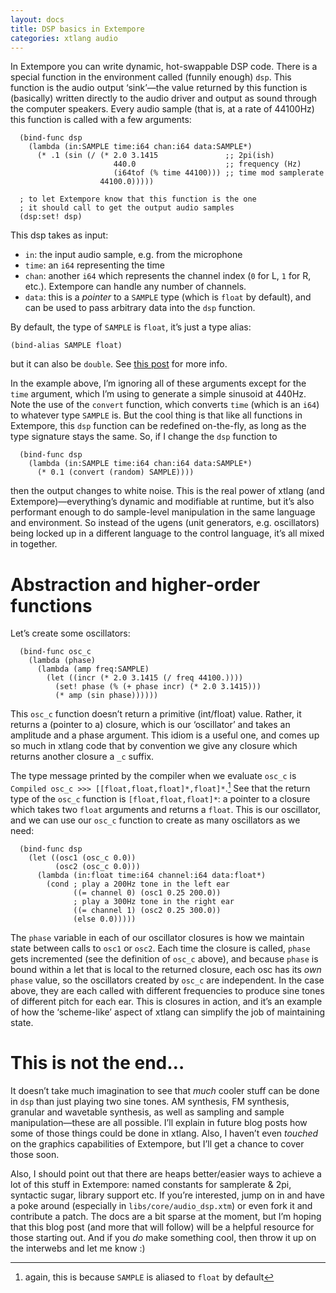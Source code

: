 ```yaml
---
layout: docs
title: DSP basics in Extempore
categories: xtlang audio
---
```


In Extempore you can write dynamic, hot-swappable DSP code. There is a
special function in the environment called (funnily enough) `dsp`. This
function is the audio output ‘sink’—the value returned by this function
is (basically) written directly to the audio driver and output as sound
through the computer speakers. Every audio sample (that is, at a rate of
44100Hz) this function is called with a few arguments:

``` {.extempore}
  (bind-func dsp
    (lambda (in:SAMPLE time:i64 chan:i64 data:SAMPLE*)
      (* .1 (sin (/ (* 2.0 3.1415               ;; 2pi(ish)
                       440.0                    ;; frequency (Hz)
                       (i64tof (% time 44100))) ;; time mod samplerate
                    44100.0)))))

  ; to let Extempore know that this function is the one 
  ; it should call to get the output audio samples
  (dsp:set! dsp)
```

This dsp takes as input:

-   `in`: the input audio sample, e.g. from the microphone
-   `time`: an `i64` representing the time
-   `chan`: another `i64` which represents the channel index (`0` for L,
    `1` for R, etc.). Extempore can handle any number of channels.
-   `data`: this is a *pointer* to a `SAMPLE` type (which is `float` by
    default), and can be used to pass arbitrary data into the
    `dsp` function.

By default, the type of `SAMPLE` is `float`, it’s just a type alias:

``` {.extempore}
(bind-alias SAMPLE float)
```

but it can also be `double`. See [this
post](./2013-11-15-changing-from-doubles-to-floats-in-audio_dsp.org) for
more info.

In the example above, I’m ignoring all of these arguments except for the
`time` argument, which I’m using to generate a simple sinusoid at 440Hz.
Note the use of the `convert` function, which converts `time` (which is
an `i64`) to whatever type `SAMPLE` is. But the cool thing is that like
all functions in Extempore, this `dsp` function can be redefined
on-the-fly, as long as the type signature stays the same. So, if I
change the `dsp` function to

``` {.extempore}
  (bind-func dsp
    (lambda (in:SAMPLE time:i64 chan:i64 data:SAMPLE*)
      (* 0.1 (convert (random) SAMPLE))))
```

then the output changes to white noise. This is the real power of xtlang
(and Extempore)—everything’s dynamic and modifiable at runtime, but it’s
also performant enough to do sample-level manipulation in the same
language and environment. So instead of the ugens (unit generators, e.g.
oscillators) being locked up in a different language to the control
language, it’s all mixed in together.

# Abstraction and higher-order functions

Let’s create some oscillators:

``` {.extempore}
  (bind-func osc_c
    (lambda (phase)
      (lambda (amp freq:SAMPLE)
        (let ((incr (* 2.0 3.1415 (/ freq 44100.))))
          (set! phase (% (+ phase incr) (* 2.0 3.1415)))
          (* amp (sin phase))))))
```

This `osc_c` function doesn’t return a primitive (int/float) value.
Rather, it returns a (pointer to a) closure, which is our ‘oscillator’
and takes an amplitude and a phase argument. This idiom is a useful one,
and comes up so much in xtlang code that by convention we give any
closure which returns another closure a `_c` suffix.

The type message printed by the compiler when we evaluate `osc_c` is
`Compiled osc_c >>> [[float,float,float]*,float]*`.[^1] See that the
return type of the `osc_c` function is `[float,float,float]*`: a pointer
to a closure which takes two `float` arguments and returns a `float`.
This is our oscillator, and we can use our `osc_c` function to create as
many oscillators as we need:

``` {.extempore}
  (bind-func dsp
    (let ((osc1 (osc_c 0.0))
          (osc2 (osc_c 0.0)))
      (lambda (in:float time:i64 channel:i64 data:float*)
        (cond ; play a 200Hz tone in the left ear
              ((= channel 0) (osc1 0.25 200.0)) 
              ; play a 300Hz tone in the right ear
              ((= channel 1) (osc2 0.25 300.0))
              (else 0.0)))))
```

The `phase` variable in each of our oscillator closures is how we
maintain state between calls to `osc1` or `osc2`. Each time the closure
is called, `phase` gets incremented (see the definition of `osc_c`
above), and because `phase` is bound within a let that is local to the
returned closure, each osc has its *own* `phase` value, so the
oscillators created by `osc_c` are independent. In the case above, they
are each called with different frequencies to produce sine tones of
different pitch for each ear. This is closures in action, and it’s an
example of how the ‘scheme-like’ aspect of xtlang can simplify the job
of maintaining state.

# This is not the end…

It doesn’t take much imagination to see that *much* cooler stuff can be
done in `dsp` than just playing two sine tones. AM synthesis, FM
synthesis, granular and wavetable synthesis, as well as sampling and
sample manipulation—these are all possible. I’ll explain in future blog
posts how some of those things could be done in xtlang. Also, I haven’t
even *touched* on the graphics capabilities of Extempore, but I’ll get a
chance to cover those soon.

Also, I should point out that there are heaps better/easier ways to
achieve a lot of this stuff in Extempore: named constants for samplerate
& 2pi, syntactic sugar, library support etc. If you’re interested, jump
on in and have a poke around (especially in `libs/core/audio_dsp.xtm`)
or even fork it and contribute a patch. The docs are a bit sparse at the
moment, but I’m hoping that this blog post (and more that will follow)
will be a helpful resource for those starting out. And if you *do* make
something cool, then throw it up on the interwebs and let me know :)

[^1]: again, this is because `SAMPLE` is aliased to `float` by default
